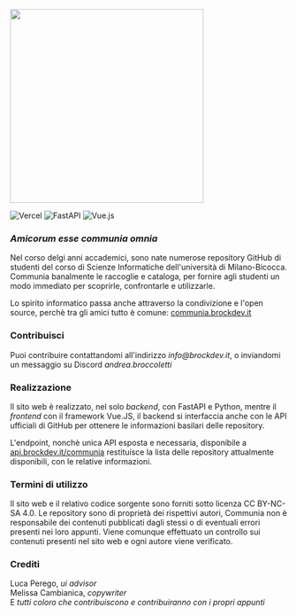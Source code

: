 <img src="https://raw.githubusercontent.com/BrockDeveloper/communia/main/frontend/src/assets/background-logo.png" width="350"/>

![Vercel](https://img.shields.io/badge/vercel-%23000000.svg?style=for-the-badge&logo=vercel&logoColor=white)
![FastAPI](https://img.shields.io/badge/FastAPI-005571?style=for-the-badge&logo=fastapi)
![Vue.js](https://img.shields.io/badge/vuejs-%2335495e.svg?style=for-the-badge&logo=vuedotjs&logoColor=%234FC08D)

### _Amicorum esse communia omnia_

Nel corso delgi anni accademici, sono nate numerose repository GitHub di studenti del corso di Scienze Informatiche dell'università di Milano-Bicocca. Communia banalmente le raccoglie e cataloga, per fornire agli studenti un modo immediato per scoprirle, confrontarle e utilizzarle.

Lo spirito informatico passa anche attraverso la condivizione e l'open source, perchè tra gli amici tutto è comune: [communia.brockdev.it](https://communia.brockdev.it)

### Contribuisci
Puoi contribuire contattandomi all'indirizzo _info@brockdev.it_, o inviandomi un messaggio su Discord _andrea.broccoletti_

### Realizzazione
Il sito web è realizzato, nel solo _backend_, con FastAPI e Python, mentre il _frontend_ con il framework Vue.JS, il backend si interfaccia anche con le API ufficiali di GitHub per ottenere le informazioni basilari delle repository.

L'endpoint, nonchè unica API esposta e necessaria, disponibile a [api.brockdev.it/communia](https://api.brockdev.it/communia) restituisce la lista delle repository attualmente disponibili, con le relative informazioni.

### Termini di utilizzo
Il sito web e il relativo codice sorgente sono forniti sotto licenza CC BY-NC-SA 4.0. Le repository sono di proprietà dei rispettivi autori, Communia non è responsabile dei contenuti pubblicati dagli stessi o di eventuali errori presenti nei loro appunti. Viene comunque effettuato un controllo sui contenuti presenti nel sito web e ogni autore viene verificato.

### Crediti
Luca Perego, _ui advisor_\
Melissa Cambianica, _copywriter_\
E _tutti coloro che contribuiscono e contribuiranno con i propri appunti_
